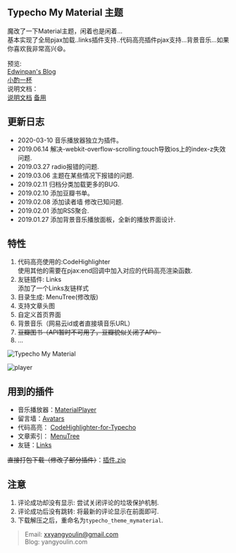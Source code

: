 ## Typecho My Material 主题

魔改了一下Material主题，闲着也是闲着...  
基本实现了全局pjax加载..links插件支持..代码高亮插件pjax支持…背景音乐...如果你喜欢我非常高兴😄。

预览:   
[Edwinpan's Blog](https://edwinpan.cn/)     
[小酌一杯](http://typecho.yangyoulin.com/)  
说明文档：  
[说明文档](http://typecho.yangyoulin.com/index.php/archives/5/)
[备用](https://yangyoulin.com/archives/22.html)  



## 更新日志
- 2020-03-10 音乐播放器独立为插件。
- 2019.06.14 解决-webkit-overflow-scrolling:touch导致ios上的index-z失效问题.
- 2019.03.27 radio报错的问题.
- 2019.03.06 主题在某些情况下报错的问题.
- 2019.02.11 归档分类加载更多的BUG.
- 2019.02.10 添加豆瓣书单。
- 2019.02.08 添加读者墙 修改已知问题.
- 2019.02.01 添加RSS聚合.
- 2019.01.27 添加背景音乐播放面板，全新的播放界面设计.


## 特性

1. 代码高亮使用的:CodeHighlighter  
  使用其他的需要在pjax:end回调中加入对应的代码高亮渲染函数.
2. 友链插件: Links  
  添加了一个Links友链样式
3. 目录生成: MenuTree(修改版)
4. 支持文章头图
5. 自定义首页界面
6. 背景音乐（网易云id或者直接填音乐URL）
7. ~~豆瓣图书（API暂时不可用了，豆瓣貌似关闭了API）~~
8. ...


![Typecho My Material](https://yangyoulin.com/2019/07/05/typecho%E4%B8%BB%E9%A2%98%EF%BC%9AMy-Material/4031308670.png)
  
![player](https://yangyoulin.com/2019/07/05/typecho%E4%B8%BB%E9%A2%98%EF%BC%9AMy-Material/3876021703.png)
## 用到的插件
- 音乐播放器：[MaterialPlayer](https://github.com/mnnyang/typecho_plugin_material_player)
- 留言墙：[Avatars](http://www.yzmb.me/archives/net/avatars-for-typecho)
- 代码高亮： [CodeHighlighter-for-Typecho](https://github.com/Copterfly/CodeHighlighter-for-Typecho "CodeHighlighter-for-Typecho")
- 文章索引： [MenuTree](https://github.com/mnnyang/MenuTree)
- 友链：[Links](http://www.imhan.com/archives/typecho_links_20141214)

~~直接打包下载（修改了部分插件）~~：[插件.zip](https://yangyoulin.com/usr/uploads/2019/03/2156462267.zip)



## 注意
1. 评论成功却没有显示: 尝试关闭评论的垃圾保护机制.
2. 评论成功后没有跳转: 将最新的评论显示在前面即可.
3. 下载解压之后，重命名为`typecho_theme_mymaterial`.


> Email: xxyangyoulin@gmail.com  
> Blog: yangyoulin.com
